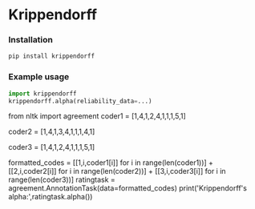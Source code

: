 


# Krippendorff


### Installation

```bash
pip install krippendorff
```


### Example usage

```python
import krippendorff
krippendorff.alpha(reliability_data=...)
```



from nltk import agreement
coder1 = [1,4,1,2,4,1,1,1,5,1]

coder2 = [1,4,1,3,4,1,1,1,4,1]

coder3 = [1,4,1,2,4,1,1,1,5,1]

formatted_codes = [[1,i,coder1[i]] for i in range(len(coder1))] + [[2,i,coder2[i]] for i in range(len(coder2))]  + [[3,i,coder3[i]] for i in range(len(coder3))]
ratingtask = agreement.AnnotationTask(data=formatted_codes)
print('Krippendorff\'s alpha:',ratingtask.alpha())


